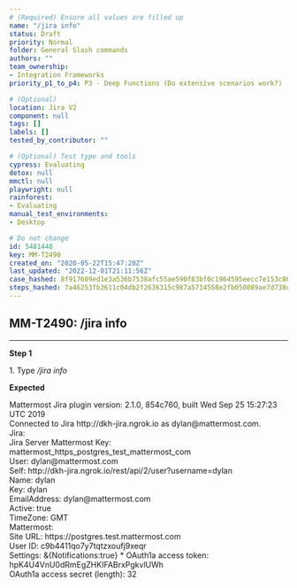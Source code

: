 ```yaml
---
# (Required) Ensure all values are filled up
name: "/jira info"
status: Draft
priority: Normal
folder: General Slash commands
authors: ""
team_ownership: 
- Integration Frameworks
priority_p1_to_p4: P3 - Deep Functions (Do extensive scenarios work?)

# (Optional)
location: Jira V2
component: null
tags: []
labels: []
tested_by_contributor: ""

# (Optional) Test type and tools
cypress: Evaluating
detox: null
mmctl: null
playwright: null
rainforest: 
- Evaluating
manual_test_environments:
- Desktop

# Do not change
id: 5481448
key: MM-T2490
created_on: "2020-05-22T15:47:20Z"
last_updated: "2022-12-01T21:11:56Z"
case_hashed: 8f917609ed1e3a536b7538afc55ae590f83bf0c1964595eecc7e153c8620b282f706527f6a17404570d466043685c6e0
steps_hashed: 7a46253fb2611c04db2f2636315c987a5714558e2fb050089ae7d738dd49c22e92395d21731e1efc61ea309e9fc6d28b
---
```


<!-- (Auto-generated) Based on frontmatter's "key" and "name" -->

## MM-T2490: /jira info

---

**Step 1**

1\. Type _/jira info_

**Expected**

Mattermost Jira plugin version: 2.1.0, 854c760, built Wed Sep 25 15:27:23 UTC 2019\
Connected to Jira http\://dkh-jira.ngrok.io as dylan\@mattermost.com.\
Jira:\
Jira Server Mattermost Key: mattermost\_https\_postgres\_test\_mattermost\_com\
User: dylan\@mattermost.com\
Self: http\://dkh-jira.ngrok.io/rest/api/2/user?username=dylan\
Name: dylan\
Key: dylan\
EmailAddress: dylan\@mattermost.com\
Active: true\
TimeZone: GMT\
Mattermost:\
Site URL: https\://postgres.test.mattermost.com\
User ID: c9b4411qo7y7tqtzxoufj9xeqr\
Settings: &{Notifications:true} \* OAuth1a access token: hpK4U4VnU0dRmEgZHKIFABrxPgkvlUWh\
OAuth1a access secret (length): 32

